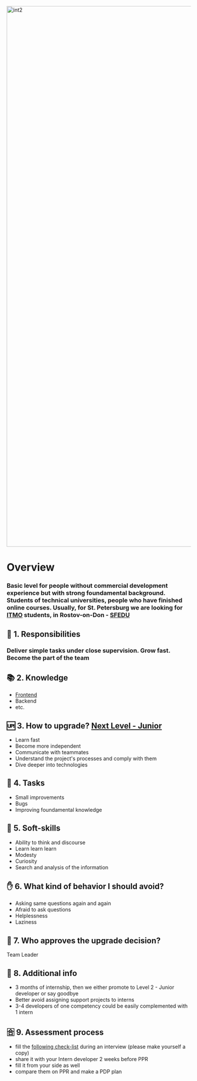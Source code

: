 <img width="1475" alt="int2" src="https://user-images.githubusercontent.com/47868427/120196414-7f96c600-c228-11eb-8eb1-32574c8b6bbc.png">

     
# Overview
### Basic level for people without commercial development experience but with strong foundamental background. Students of technical universities, people who have finished online courses. Usually, for St. Petersburg we are looking for [ITMO](https://itmo.ru/ru/) students, in Rostov-on-Don - [SFEDU](https://sfedu.ru/)

## 🦉 1. Responsibilities
### Deliver simple tasks under close supervision. Grow fast. Become the part of the team

## 📚 2. Knowledge
- [Frontend](/hard-skills/frontend/Level%201%20-%20Intern.md)
- Backend
- etc.

## 🆙 3. How to upgrade? [Next Level - Junior](/shared/grades/Level%202%20-%20Junior.md)
- Learn fast
- Become more independent
- Communicate with teammates
- Understand the project's processes and comply with them
- Dive deeper into technologies

## 🎯 4. Tasks
- Small improvements
- Bugs
- Improving foundamental knowledge

## 🍦 5. Soft-skills
- Ability to think and discourse
- Learn learn learn
- Modesty
- Curiosity
- Search and analysis of the information

## ✋ 6. What kind of behavior I should avoid?
- Asking same questions again and again
- Afraid to ask questions
- Helplessness
- Laziness

## 🙍 7. Who approves the upgrade decision?
Team Leader

## 🥪 8. Additional info
- 3 months of internship, then we either promote to Level 2 - Junior developer or say goodbye
- Better avoid assigning support projects to interns
- 3-4 developers of one competency could be easily complemented with 1 intern

## 🈴 9. Assessment process
- fill the [following check-list](https://docs.google.com/spreadsheets/d/1PKy3hWqiKJ66MxrWhCk9xprJgO_-g2xnjnB0SvUuosY/edit#gid=0) during an interview (please make yourself a copy)
- share it with your Intern developer 2 weeks before PPR
- fill it from your side as well
- compare them on PPR and make a PDP plan


